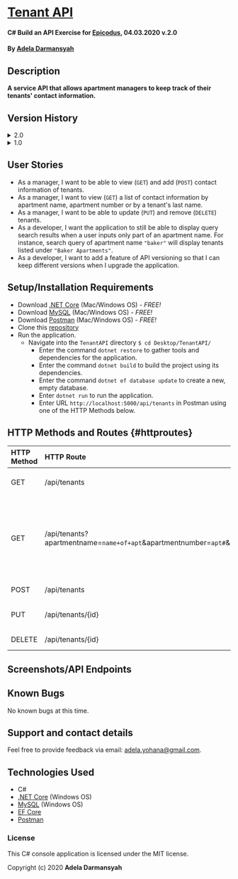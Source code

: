 # [Tenant API](https://github.com/ayohana/TenantAPI.git/)

#### C# Build an API Exercise for [Epicodus](https://www.epicodus.com/), 04.03.2020 v.2.0

#### By [**Adela Darmansyah**](https://ayohana.github.io/portfolio/)

## Description

**A service API that allows apartment managers to keep track of their tenants' contact information.**

## Version History

<details>
  <summary>2.0</summary>

  | Features | Input | Output |
  | :----------- | :---- | :----- |
  | Improved `GET` action. <br> When a user enters an incomplete apartment name, the application will still return results based on the input. | `http://localhost:5000/api/tenants/?apartmentname=b` | List of tenants with apartment names consisting a `"b"`  |
  | Set default application to run on version 2.0 | N/A | N/A  |

</details>

<details>
  <summary>1.0</summary>

  | Features |
  | :----------- |
  | Basic working functionalities listed [below](#httproutes). |

</details>

## User Stories

* As a manager, I want to be able to view (`GET`) and add (`POST`) contact information of tenants.
* As a manager, I want to view (`GET`) a list of contact information by apartment name, apartment number or by a tenant's last name.
* As a manager, I want to be able to update (`PUT`) and remove (`DELETE`) tenants.
* As a developer, I want the application to still be able to display query search results when a user inputs only part of an apartment name. For instance, search query of apartment name `"baker"` will display tenants listed under `"Baker Apartments"`.
* As a developer, I want to add a feature of API versioning so that I can keep different versions when I upgrade the application.

## Setup/Installation Requirements

* Download [.NET Core](https://www.learnhowtoprogram.com/c-and-net/getting-started-with-c/installing-c-and-net) (Mac/Windows OS) - _FREE!_
* Download [MySQL](https://www.learnhowtoprogram.com/c-and-net/getting-started-with-c/installing-and-configuring-mysql) (Mac/Windows OS) - _FREE!_
* Download [Postman](https://www.postman.com/downloads/) (Mac/Windows OS) - _FREE!_
* Clone this [repository](https://github.com/ayohana/TenantAPI.git/)
* Run the application.
  * Navigate into the `TenantAPI` directory `$ cd Desktop/TenantAPI/`
    * Enter the command `dotnet restore` to gather tools and dependencies for the application.
    * Enter the command `dotnet build` to build the project using its dependencies.
    * Enter the command `dotnet ef database update` to create a new, empty database. 
    * Enter `dotnet run` to run the application.
    * Enter URL `http://localhost:5000/api/tenants` in Postman using one of the HTTP Methods below.
    
## HTTP Methods and Routes     {#httproutes}

| HTTP Method | HTTP Route | Input | Output |
| :---------- | :--------- | :---- | :----- |
| GET | /api/tenants | N/A | View a list of all tenants |
| GET | /api/tenants?apartmentname=`name+of+apt`&apartmentnumber=`apt#`&lastname=`last+name` | Insert search query values to HTTP route  | View a list of tenants by apartment name, apartment number and/or last name. |
| POST | /api/tenants | JSON body | Create a new tenant |
| PUT | /api/tenants/{id} | JSON body | Edit information on a tenant |
| DELETE | /api/tenants/{id} | N/A | Remove a tenant |

## Screenshots/API Endpoints

<!-- TODO -->





## Known Bugs

No known bugs at this time.

## Support and contact details

Feel free to provide feedback via email: adela.yohana@gmail.com.

## Technologies Used

* C#
* [.NET Core](https://dotnet.microsoft.com/download/dotnet-core/) (Windows OS)
* [MySQL](https://dev.mysql.com/downloads/file/?id=484919) (Windows OS)
* [EF Core](https://github.com/PomeloFoundation/Pomelo.EntityFrameworkCore.MySql)
* [Postman](https://www.postman.com/downloads/)

### License

This C# console application is licensed under the MIT license.

Copyright (c) 2020 **Adela Darmansyah**